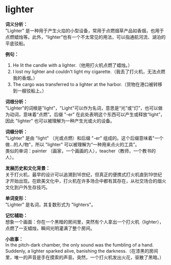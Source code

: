 # lighter

**词义分析：**  
"Lighter" 是一种用于产生火焰的小型设备，常用于点燃烟草产品如香烟，也用于点燃蜡烛等。此外，“lighter”也有一个不太常见的用法，可以指通航河流、湖泊的平底驳船。

  

**例句：**

  

1.  He lit the candle with a lighter.（他用打火机点燃了蜡烛。）
2.  I lost my lighter and couldn't light my cigarette.（我丢了打火机，无法点燃我的香烟。）
3.  The cargo was transferred to a lighter at the harbor.（货物在港口被转移到一艘驳船上。）

  

**词根分析：**  
"Lighter"的词根是"light"，"Light"可以作为名词，意思是“光”或“灯”，也可以做为动词，意味着“点燃”。后缀 "-er" 在此处表明这个东西可以产生或释放“light”，因此 "lighter" 也可以被理解为一种产生光或火的设备。

  

**词缀分析：**  
"Lighter" 是由 "light" （光或点燃）和后缀 "-er" 组成的。这个后缀意味着"一个做…的人/物"，所以 "lighter" 可以被理解为“一种用来点火的工具”。  
类似的单词：painter （画家，一个画画的人），teacher（教师，一个教书的人）。

  

**发展历史和文化背景：**  
关于打火机，最早的设计可以追溯到16世纪，但真正的便携式打火机直到19世纪才开始出现。在欧美文化中，打火机在许多场合中都有其存在，从社交场合的烟火文化到户外生存技巧。

  

**单词变形：**  
"Lighter" 是名词，其复数形式为 "lighters"。

  

**记忆辅助：**  
想象一个画面：你在一个黑暗的房间里，突然有个人拿出一个打火机（lighter），点燃了一支蜡烛，瞬间光明灌满了整个房间。

  

**小故事：**  
In the pitch-dark chamber, the only sound was the fumbling of a hand. Suddenly, a lighter sparked alive, banishing the darkness.（在漆黑的房间里，唯一的声音是手在摸索的声音。突然，一个打火机发出火花，驱散了黑暗。）
